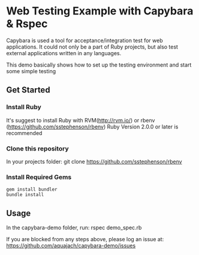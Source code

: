 # Web Testing Example with Capybara & Rspec

Capybara is used a tool for acceptance/integration test for web applications. It could not only be a part of Ruby projects, but also test external applications written in any languages.

This demo basically shows how to set up the testing environment and start some simple testing

## Get Started

### Install Ruby

It's suggest to install Ruby with RVM(http://rvm.io/) or rbenv (https://github.com/sstephenson/rbenv)
Ruby Version 2.0.0 or later is recommended

### Clone this repository
In your projects folder:
    git clone https://github.com/sstephenson/rbenv

### Install Required Gems
    gem install bundler
    bundle install

## Usage
In the capybara-demo folder, run:
    rspec demo_spec.rb

If you are blocked from any steps above, please log an issue at: https://github.com/aquajach/capybara-demo/issues


